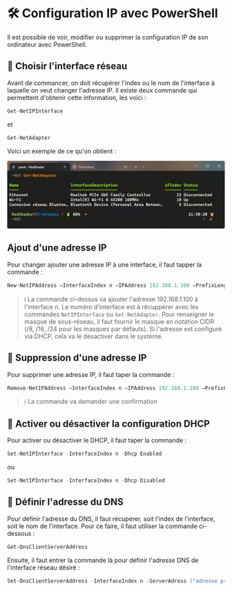 # 🛠️ Configuration IP avec PowerShell

Il est possible de voir, modifier ou supprimer la configuration IP de son ordinateur avec PowerShell.

## 📌 Choisir l'interface réseau

Avant de commancer, on doit récupérer l'index ou le nom de l'interface à laquelle on veut changer l'adresse IP. Il existe deux commande qui permettent d'obtenir cette information, les voici :  

```powershell
Get-NetIPInterface
```

et  

```powershell
Get-NetAdapter
```

Voici un exemple de ce qu'on obtient :

![Interface réseau](./res/InterfaceReseauPwsh.png)

## Ajout d'une adresse IP

Pour changer ajouter une adresse IP à une interface, il faut tapper la commande :  

```powershell
New-NetIPAddress –InterfaceIndex n –IPAddress 192.168.1.100 –PrefixLength 24 –DefaultGateway 192.168.1.1
```

> ℹ️ La commande ci-dessus va ajouter l'adresse 192.168.1.100 à l'interface n. Le numéro d'interface est à récuppérer avec les commandes `NetIPInterface` ou `Get-NetAdapter`. Pour renseigner le masque de sous-réseau, il faut fournir le masque en notation CIDR (/8, /16, /24 pour les masques par défauts). Si l'adresse est configuré via DHCP, cela va le désactiver dans le système.

## 📌 Suppression d'une adresse IP

Pour supprimer une adresse IP, il faut taper la commande :  

```powershell
Remove-NetIPAddress –InterfaceIndex n –IPAddress 192.168.1.100 –PrefixLength 24 –DefaultGateway 192.168.1.1
```

> ℹ️ La commande va demander une confirmation

## 📌 Activer ou désactiver la configuration DHCP

Pour activer ou désactiver le DHCP, il faut taper la commande :  

```powershell
Set-NetIPInterface -InterfaceIndex n -Dhcp Enabled
```

ou

```powershell
Set-NetIPInterface -InterfaceIndex n -Dhcp Disabled
```

## 📌 Définir l'adresse du DNS

Pour définir l'adresse du DNS, il faut récupérer, soit l'index de l'interface, soit le nom de l'interface. Pour ce faire, il faut utiliser la commande ci-dessous :  

```powershell
Get-DnsClientServerAddress
```

Ensuite, il faut entrer la commande là pour définir l'adresse DNS de l'interface réseau désiré :

```powershell
Set-DnsClientServerAddress -InterfaceIndex n -ServerAdress ("adresse primaire", "adresse secondaire")
```
